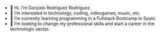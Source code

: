 - 👋 Hi, I’m Gonzalo Rodríguez Rodríguez
- 👀 I’m interested in technology, coding, videogames, music, etc.
- 🌱 I’m currently learning programming in a Fullstack Bootcamp in Spain.
- 💞️ I’m looking to change my professional skills and start a career in the technologic sector.
  

<!---
ZaloJRodriguez/ZaloJRodriguez is a ✨ special ✨ repository because its `README.md` (this file) appears on your GitHub profile.
You can click the Preview link to take a look at your changes.
--->
